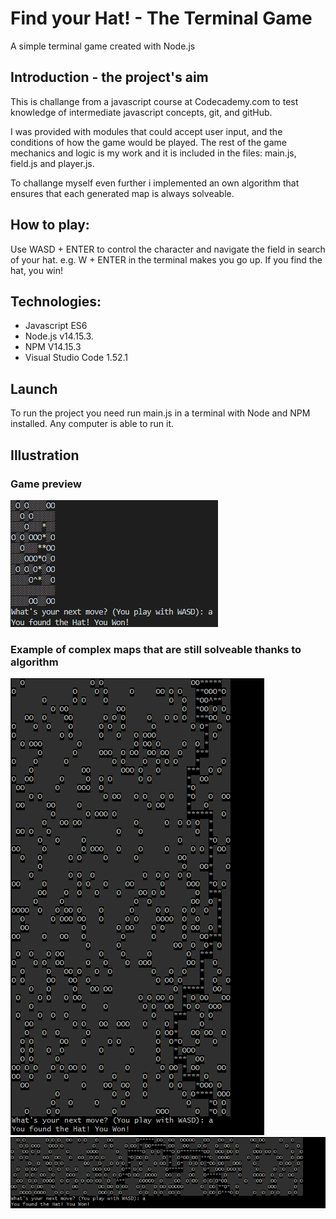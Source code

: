 # Find your Hat! - The Terminal Game
A simple terminal game created with Node.js  
## Introduction - the project's aim
This is challange from a javascript course at Codecademy.com to test knowledge of intermediate javascript concepts, git, and gitHub. 

I was provided with modules that could accept user input, and the conditions of how the game would be played. The rest of the game mechanics and logic is my work and it is included in the files: main.js, field.js and player.js.

To challange myself even further i implemented an own algorithm that ensures that each generated map is always solveable. 

## How to play:
Use WASD + ENTER to control the character and navigate the field in search of your hat. e.g. W + ENTER in the terminal makes you go up. If you find the hat, you win!

## Technologies:
- Javascript ES6
- Node.js v14.15.3.
- NPM V14.15.3
- Visual Studio Code 1.52.1

## Launch
To run the project you need run main.js in a terminal with Node and NPM installed. Any computer is able to run it.

## Illustration
### Game preview
![Image of the game](https://github.com/DonHagilito/find-your-hat/blob/main/image.png "Game Preview")
### Example of complex maps that are still solveable thanks to algorithm
![Example 1](https://github.com/DonHagilito/find-your-hat/blob/main/image2.png "Example 1")
![Example 2](https://github.com/DonHagilito/find-your-hat/blob/main/image3.png "Example 2")